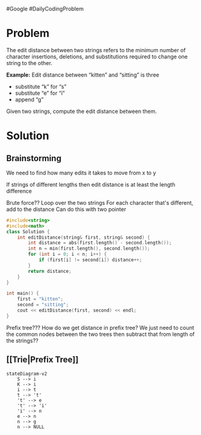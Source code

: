 #Google #DailyCodingProblem 
# Problem

The edit distance between two strings refers to the minimum number of character insertions, deletions, and substitutions required to change one string to the other. 

**Example:**
Edit distance between “kitten” and “sitting” is three
- substitute “k” for “s”
- substitute  “e” for “i"
- append “g”

Given two strings, compute the edit distance between them.
# Solution

## Brainstorming

We need to find how many edits it takes to move from x to y

If strings of different lengths then edit distance is at least the length difference

Brute force??
Loop over the two strings
For each character that's different, add to the distance
Can do this with two pointer

```cpp
#include<string>
#include<math>
class Solution {
	int editDistance(string& first, string& second) {
		int distance = abs(first.length() - second.length());
		int n = min(first.length(), second.length());
		for (int i = 0; i < n; i++) {
			if (first[i] != second[i]) distance++;
		}
		return distance;
	}
}

int main() {
	first = "kitten";
	second = "sitting";
	cout << editDistance(first, second) << endl;
}
```

Prefix tree???
How do we get distance in prefix tree?
We just need to count the common nodes between the two trees then subtract that from length of the strings??

## [[Trie|Prefix Tree]]

```mermaid
stateDiagram-v2
	S --> i
	K --> i
	i --> t
	t --> 't'
	't' --> e
	't' --> 'i'
	'i' --> n
	e --> n
	n --> g
	n --> NULL
```